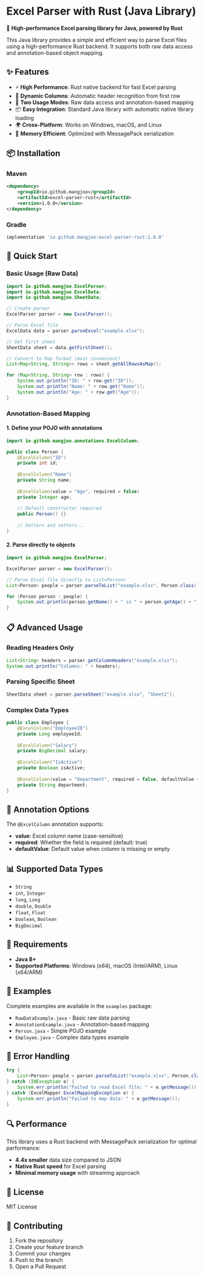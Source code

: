 # Excel Parser with Rust (Java Library)

🚀 **High-performance Excel parsing library for Java, powered by Rust**

This Java library provides a simple and efficient way to parse Excel files using a high-performance Rust backend. It supports both raw data access and annotation-based object mapping.

## ✨ Features

- ⚡ **High Performance**: Rust native backend for fast Excel parsing
- 🎯 **Dynamic Columns**: Automatic header recognition from first row
- 🔧 **Two Usage Modes**: Raw data access and annotation-based mapping
- 📦 **Easy Integration**: Standard Java library with automatic native library loading
- 🌍 **Cross-Platform**: Works on Windows, macOS, and Linux
- 💾 **Memory Efficient**: Optimized with MessagePack serialization

## 📦 Installation

### Maven
```xml
<dependency>
    <groupId>io.github.mangjoo</groupId>
    <artifactId>excel-parser-rust</artifactId>
    <version>1.0.0</version>
</dependency>
```

### Gradle
```gradle
implementation 'io.github.mangjoo:excel-parser-rust:1.0.0'
```

## 🚀 Quick Start

### Basic Usage (Raw Data)

```java
import io.github.mangjoo.ExcelParser;
import io.github.mangjoo.ExcelData;
import io.github.mangjoo.SheetData;

// Create parser
ExcelParser parser = new ExcelParser();

// Parse Excel file
ExcelData data = parser.parseExcel("example.xlsx");

// Get first sheet
SheetData sheet = data.getFirstSheet();

// Convert to Map format (most convenient)
List<Map<String, String>> rows = sheet.getAllRowsAsMap();

for (Map<String, String> row : rows) {
    System.out.println("ID: " + row.get("ID"));
    System.out.println("Name: " + row.get("Name"));
    System.out.println("Age: " + row.get("Age"));
}
```

### Annotation-Based Mapping

#### 1. Define your POJO with annotations

```java
import io.github.mangjoo.annotations.ExcelColumn;

public class Person {
    @ExcelColumn("ID")
    private int id;
    
    @ExcelColumn("Name")
    private String name;
    
    @ExcelColumn(value = "Age", required = false)
    private Integer age;
    
    // Default constructor required
    public Person() {}
    
    // Getters and setters...
}
```

#### 2. Parse directly to objects

```java
import io.github.mangjoo.ExcelParser;

ExcelParser parser = new ExcelParser();

// Parse Excel file directly to List<Person>
List<Person> people = parser.parseToList("example.xlsx", Person.class);

for (Person person : people) {
    System.out.println(person.getName() + " is " + person.getAge() + " years old");
}
```

## 📋 Advanced Usage

### Reading Headers Only
```java
List<String> headers = parser.getColumnHeaders("example.xlsx");
System.out.println("Columns: " + headers);
```

### Parsing Specific Sheet
```java
SheetData sheet = parser.parseSheet("example.xlsx", "Sheet2");
```

### Complex Data Types
```java
public class Employee {
    @ExcelColumn("EmployeeID")
    private Long employeeId;
    
    @ExcelColumn("Salary")
    private BigDecimal salary;
    
    @ExcelColumn("IsActive")
    private Boolean isActive;
    
    @ExcelColumn(value = "Department", required = false, defaultValue = "General")
    private String department;
}
```

## 🎯 Annotation Options

The `@ExcelColumn` annotation supports:

- **value**: Excel column name (case-sensitive)
- **required**: Whether the field is required (default: true)
- **defaultValue**: Default value when column is missing or empty

## 📊 Supported Data Types

- `String`
- `int`, `Integer`
- `long`, `Long`
- `double`, `Double`
- `float`, `Float`
- `boolean`, `Boolean`
- `BigDecimal`

## 🔧 Requirements

- **Java 8+**
- **Supported Platforms**: Windows (x64), macOS (Intel/ARM), Linux (x64/ARM)

## 📁 Examples

Complete examples are available in the `examples` package:

- `RawDataExample.java` - Basic raw data parsing
- `AnnotationExample.java` - Annotation-based mapping
- `Person.java` - Simple POJO example
- `Employee.java` - Complex data types example

## 🐛 Error Handling

```java
try {
    List<Person> people = parser.parseToList("example.xlsx", Person.class);
} catch (IOException e) {
    System.err.println("Failed to read Excel file: " + e.getMessage());
} catch (ExcelMapper.ExcelMappingException e) {
    System.err.println("Failed to map data: " + e.getMessage());
}
```

## 🔍 Performance

This library uses a Rust backend with MessagePack serialization for optimal performance:

- **4.4x smaller** data size compared to JSON
- **Native Rust speed** for Excel parsing
- **Minimal memory usage** with streaming approach

## 📄 License

MIT License

## 🤝 Contributing

1. Fork the repository
2. Create your feature branch
3. Commit your changes
4. Push to the branch
5. Open a Pull Request